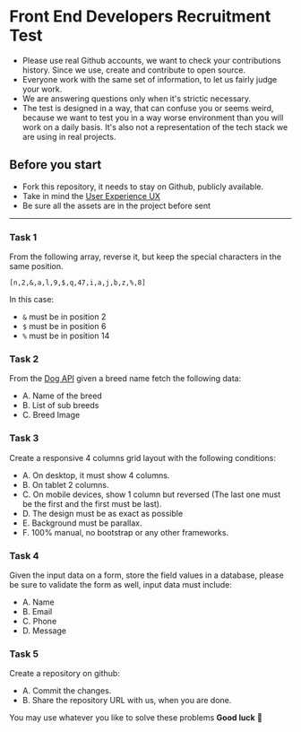 # Front End Developers Recruitment Test

- Please use real Github accounts, we want to check your contributions history. Since we use, create and contribute to open source.
- Everyone work with the same set of information, to let us fairly judge your work.
- We are answering questions only when it's strictic necessary.
- The test is designed in a way, that can confuse you or seems weird, because we want to test you in a way worse environment than you will work on a daily basis. It's also not a representation of the tech stack we are using in real projects.

## Before you start

- Fork this repository, it needs to stay on Github, publicly available.
- Take in mind the [User Experience UX](https://en.wikipedia.org/wiki/User_experience)
- Be sure all the assets are in the project before sent

<hr />

### Task 1

From the following array, reverse it, but keep the special characters in the same position.

```
[n,2,&,a,l,9,$,q,47,i,a,j,b,z,%,8]
```

In this case:
- `&` must be in position 2 
- `$` must be in position 6 
- `%` must be in position 14

### Task 2

From the [Dog API](https://dog.ceo/dog-api/) given a breed name fetch the following data:

- A. Name of the breed 
- B. List of sub breeds 
- C. Breed Image

### Task 3

Create a responsive 4 columns grid layout with the following conditions:

- A. On desktop, it must show 4 columns.
- B. On tablet 2 columns.
- C. On mobile devices, show 1 column but reversed (The last one must be the first and the first must be last).
- D. The design must be as exact as possible 
- E. Background must be parallax.
- F. 100% manual, no bootstrap or any other frameworks.

### Task 4

Given the input data on a form, store the field values in a database, please be sure to validate the form as well, input data must include:

- A. Name 
- B. Email 
- C. Phone 
- D. Message

### Task 5

Create a repository on github:

- A. Commit the changes.
- B. Share the repository URL with us, when you are done.


You may use whatever you like to solve these problems <b>Good luck</b> 🤗
